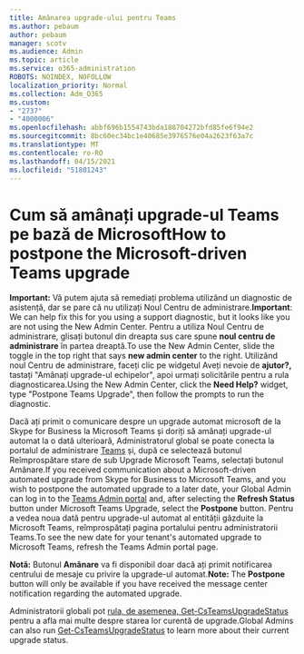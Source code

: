 ```yaml
---
title: Amânarea upgrade-ului pentru Teams
ms.author: pebaum
author: pebaum
manager: scotv
ms.audience: Admin
ms.topic: article
ms.service: o365-administration
ROBOTS: NOINDEX, NOFOLLOW
localization_priority: Normal
ms.collection: Adm_O365
ms.custom:
- "2737"
- "4000006"
ms.openlocfilehash: abbf696b1554743bda188704272bfd85fe6f94e2
ms.sourcegitcommit: 8bc60ec34bc1e40685e3976576e04a2623f63a7c
ms.translationtype: MT
ms.contentlocale: ro-RO
ms.lasthandoff: 04/15/2021
ms.locfileid: "51801243"
---
```

# <a name="how-to-postpone-the-microsoft-driven-teams-upgrade"></a><span data-ttu-id="a846b-102">Cum să amânați upgrade-ul Teams pe bază de Microsoft</span><span class="sxs-lookup"><span data-stu-id="a846b-102">How to postpone the Microsoft-driven Teams upgrade</span></span>

<span data-ttu-id="a846b-103">**Important:** Vă putem ajuta să remediați problema utilizând un diagnostic de asistență, dar se pare că nu utilizați Noul Centru de administrare.</span><span class="sxs-lookup"><span data-stu-id="a846b-103">**Important**: We can help fix this for you using a support diagnostic, but it looks like you are not using the New Admin Center.</span></span> <span data-ttu-id="a846b-104">Pentru a utiliza Noul Centru de administrare, glisați butonul din dreapta sus care spune **noul centru de administrare** în partea dreaptă.</span><span class="sxs-lookup"><span data-stu-id="a846b-104">To use the New Admin Center, slide the toggle in the top right that says **new admin center** to the right.</span></span> <span data-ttu-id="a846b-105">Utilizând noul Centru de administrare, faceți clic pe widgetul Aveți nevoie de **ajutor?,** tastați "Amânați upgrade-ul echipelor", apoi urmați solicitările pentru a rula diagnosticarea.</span><span class="sxs-lookup"><span data-stu-id="a846b-105">Using the New Admin Center, click the **Need Help?** widget, type "Postpone Teams Upgrade", then follow the prompts to run the diagnostic.</span></span>

<span data-ttu-id="a846b-106">Dacă ați primit o comunicare despre un upgrade automat microsoft de la Skype for Business la Microsoft Teams și doriți să amânați upgrade-ul automat  la o dată ulterioară,  Administratorul global se poate conecta la portalul de administrare [Teams](https://admin.teams.microsoft.com/dashboard) și, după ce selectează butonul Reîmprospătare stare de sub Upgrade Microsoft Teams, selectați butonul Amânare.</span><span class="sxs-lookup"><span data-stu-id="a846b-106">If you received communication about a Microsoft-driven automated upgrade from Skype for Business to Microsoft Teams, and you wish to postpone the automated upgrade to a later date, your Global Admin can log in to the [Teams Admin portal](https://admin.teams.microsoft.com/dashboard) and, after selecting the **Refresh Status** button under Microsoft Teams Upgrade, select the **Postpone** button.</span></span> <span data-ttu-id="a846b-107">Pentru a vedea noua dată pentru upgrade-ul automat al entității găzduite la Microsoft Teams, reîmprospătați pagina portalului pentru administratorii Teams.</span><span class="sxs-lookup"><span data-stu-id="a846b-107">To see the new date for your tenant's automated upgrade to Microsoft Teams, refresh the Teams Admin portal page.</span></span>

<span data-ttu-id="a846b-108">**Notă:** Butonul **Amânare** va fi disponibil doar dacă ați primit notificarea centrului de mesaje cu privire la upgrade-ul automat.</span><span class="sxs-lookup"><span data-stu-id="a846b-108">**Note:** The **Postpone** button will only be available if you have received the message center notification regarding the automated upgrade.</span></span> 

<span data-ttu-id="a846b-109">Administratorii globali pot [rula, de asemenea, Get-CsTeamsUpgradeStatus](https://docs.microsoft.com/powershell/module/skype/get-csteamsupgradestatus?view=skype-ps) pentru a afla mai multe despre starea lor curentă de upgrade.</span><span class="sxs-lookup"><span data-stu-id="a846b-109">Global Admins can also run [Get-CsTeamsUpgradeStatus](https://docs.microsoft.com/powershell/module/skype/get-csteamsupgradestatus?view=skype-ps) to learn more about their current upgrade status.</span></span>
